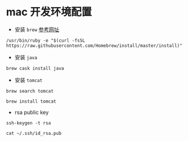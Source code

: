 # mac 开发环境配置

- 安装 `brew` [参考网址](https://brew.sh/) 

```text
/usr/bin/ruby -e "$(curl -fsSL https://raw.githubusercontent.com/Homebrew/install/master/install)"
```

- 安装 `java`

```text
brew cask install java
```

- 安装 `tomcat`

```text
brew search tomcat

brew install tomcat
```

- rsa public key

```text
ssh-keygen -t rsa

cat ~/.ssh/id_rsa.pub
```

